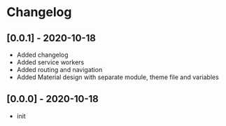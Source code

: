 # Changelog

## [0.0.1] - 2020-10-18
- Added changelog
- Added service workers
- Added routing and navigation
- Added Material design with separate module, theme file and variables

## [0.0.0] - 2020-10-18
- init
